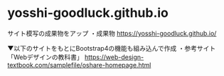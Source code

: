 # yosshi-goodluck.github.io
サイト模写の成果物をアップ
・成果物
https://yosshi-goodluck.github.io/

▼以下のサイトをもとにBootstrap4の機能も組み込んで作成
・参考サイト
「Webデザインの教科書」
https://web-design-textbook.com/samplefile/oshare-homepage.html
